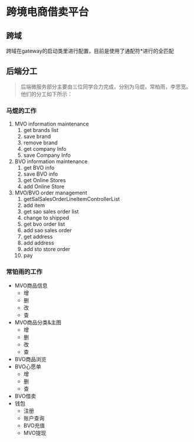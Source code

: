 # 跨境电商借卖平台


## 跨域
跨域在gateway的启动类里进行配置，目前是使用了通配符*进行的全匹配


## 后端分工
> 后端微服务部分主要由三位同学合力完成，分别为马焜，常柏雨，李思宽。
> 他们的分工如下所示：

### 马焜的工作
1. MVO information maintenance
   1. get brands list
   2. save brand
   3. remove brand
   4. get company Info
   5. save Company Info
2. BVO information maintenance
   1. get BVO info
   2. save BVO info
   3. get Online Stores
   4. add Online Store
3. MVO/BVO order management
   1. getSalSalesOrderLineItemControllerList
   2. add item
   3. get sao sales order list
   4. change to shipped
   5. get bvo order list
   6. add sao sales order
   7. get address
   8. add address
   9. add sto store order
   10. pay

### 常铂雨的工作
- MVO商品信息
   - 增
   - 删
   - 改
   - 查
- MVO商品分类&主图
   - 增
   - 删
   - 改
   - 查
- BVO商品浏览
- BVO心愿单
   - 增
   - 删
   - 查
- BVO借卖
- 钱包
   - 注册
   - 账户查询
   - BVO充值
   - MVO提现

